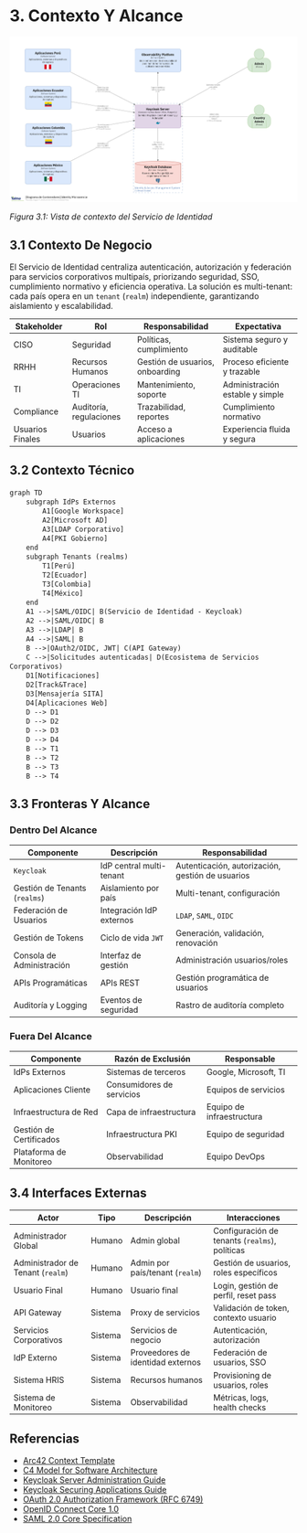 # 3. Contexto Y Alcance

![Vista de Contexto](/diagrams/servicios-corporativos/identity_system.png)

*Figura 3.1: Vista de contexto del Servicio de Identidad*

## 3.1 Contexto De Negocio

El Servicio de Identidad centraliza autenticación, autorización y federación para servicios corporativos multipaís, priorizando seguridad, SSO, cumplimiento normativo y eficiencia operativa. La solución es multi-tenant: cada país opera en un `tenant` (`realm`) independiente, garantizando aislamiento y escalabilidad.

| Stakeholder      | Rol                  | Responsabilidad                 | Expectativa                 |
|------------------|----------------------|---------------------------------|-----------------------------|
| CISO             | Seguridad            | Políticas, cumplimiento         | Sistema seguro y auditable  |
| RRHH             | Recursos Humanos     | Gestión de usuarios, onboarding | Proceso eficiente y trazable|
| TI               | Operaciones TI       | Mantenimiento, soporte          | Administración estable y simple |
| Compliance       | Auditoría, regulaciones | Trazabilidad, reportes      | Cumplimiento normativo      |
| Usuarios Finales | Usuarios             | Acceso a aplicaciones           | Experiencia fluida y segura |

## 3.2 Contexto Técnico

```mermaid
graph TD
    subgraph IdPs Externos
        A1[Google Workspace]
        A2[Microsoft AD]
        A3[LDAP Corporativo]
        A4[PKI Gobierno]
    end
    subgraph Tenants (realms)
        T1[Perú]
        T2[Ecuador]
        T3[Colombia]
        T4[México]
    end
    A1 -->|SAML/OIDC| B(Servicio de Identidad - Keycloak)
    A2 -->|SAML/OIDC| B
    A3 -->|LDAP| B
    A4 -->|SAML| B
    B -->|OAuth2/OIDC, JWT| C(API Gateway)
    C -->|Solicitudes autenticadas| D(Ecosistema de Servicios Corporativos)
    D1[Notificaciones]
    D2[Track&Trace]
    D3[Mensajería SITA]
    D4[Aplicaciones Web]
    D --> D1
    D --> D2
    D --> D3
    D --> D4
    B --> T1
    B --> T2
    B --> T3
    B --> T4
```

## 3.3 Fronteras Y Alcance

### Dentro Del Alcance

| Componente                  | Descripción                | Responsabilidad                  |
|-----------------------------|----------------------------|----------------------------------|
| `Keycloak`                  | IdP central multi-tenant   | Autenticación, autorización, gestión de usuarios |
| Gestión de Tenants (`realms`)| Aislamiento por país      | Multi-tenant, configuración      |
| Federación de Usuarios      | Integración IdP externos   | `LDAP`, `SAML`, `OIDC`           |
| Gestión de Tokens           | Ciclo de vida `JWT`        | Generación, validación, renovación|
| Consola de Administración   | Interfaz de gestión        | Administración usuarios/roles    |
| APIs Programáticas          | APIs REST                  | Gestión programática de usuarios |
| Auditoría y Logging         | Eventos de seguridad       | Rastro de auditoría completo     |

### Fuera Del Alcance

| Componente                  | Razón de Exclusión         | Responsable                      |
|-----------------------------|----------------------------|----------------------------------|
| IdPs Externos               | Sistemas de terceros       | Google, Microsoft, TI            |
| Aplicaciones Cliente        | Consumidores de servicios  | Equipos de servicios             |
| Infraestructura de Red      | Capa de infraestructura    | Equipo de infraestructura        |
| Gestión de Certificados     | Infraestructura PKI        | Equipo de seguridad              |
| Plataforma de Monitoreo     | Observabilidad             | Equipo DevOps                    |

## 3.4 Interfaces Externas

| Actor                        | Tipo    | Descripción                        | Interacciones                                 |
|------------------------------|---------|------------------------------------|-----------------------------------------------|
| Administrador Global         | Humano  | Admin global                       | Configuración de tenants (`realms`), políticas|
| Administrador de Tenant (`realm`)| Humano  | Admin por país/tenant (`realm`)    | Gestión de usuarios, roles específicos        |
| Usuario Final                | Humano  | Usuario final                      | Login, gestión de perfil, reset pass          |
| API Gateway                  | Sistema | Proxy de servicios                 | Validación de token, contexto usuario         |
| Servicios Corporativos       | Sistema | Servicios de negocio               | Autenticación, autorización                   |
| IdP Externo                  | Sistema | Proveedores de identidad externos  | Federación de usuarios, SSO                   |
| Sistema HRIS                 | Sistema | Recursos humanos                   | Provisioning de usuarios, roles               |
| Sistema de Monitoreo         | Sistema | Observabilidad                     | Métricas, logs, health checks                 |

## Referencias

- [Arc42 Context Template](https://docs.arc42.org/section-3/)
- [C4 Model for Software Architecture](https://c4model.com/)
- [Keycloak Server Administration Guide](https://www.keycloak.org/docs/latest/server_admin/)
- [Keycloak Securing Applications Guide](https://www.keycloak.org/docs/latest/securing_apps/)
- [OAuth 2.0 Authorization Framework (RFC 6749)](https://tools.ietf.org/html/rfc6749)
- [OpenID Connect Core 1.0](https://openid.net/specs/openid-connect-core-1_0.html)
- [SAML 2.0 Core Specification](https://docs.oasis-open.org/security/saml/v2.0/saml-core-2.0-os.pdf)
